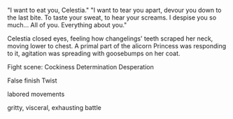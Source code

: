 "I want to eat you, Celestia." 
"I want to tear you apart, devour you down to the last bite. To taste your sweat, to hear your screams. I despise you so much... All of you. Everything about you."


Celestia closed eyes, feeling how changelings' teeth scraped her neck, moving lower to chest. A primal part of the alicorn Princess was responding to it, agitation was spreading with goosebumps on her coat. 

Fight scene:
Cockiness
Determination
Desperation

False finish
Twist

labored movements

gritty, visceral, exhausting battle



